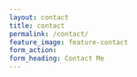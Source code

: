 ```yaml
---
layout: contact
title: contact
permalink: /contact/
feature_image: feature-contact
form_action:
form_heading: Contact Me
---
```

